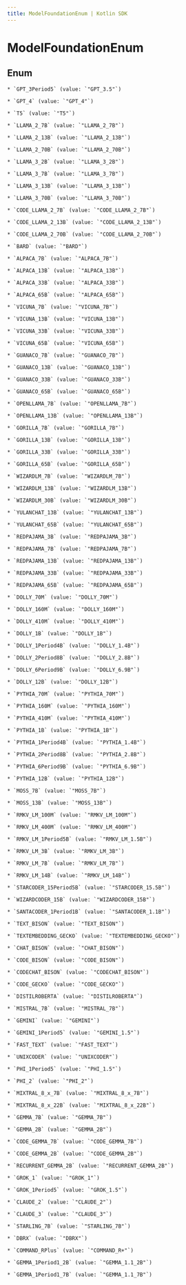 ```yaml
---
title: ModelFoundationEnum | Kotlin SDK
---
```




# ModelFoundationEnum

## Enum


    * `GPT_3Period5` (value: `"GPT_3.5"`)

    * `GPT_4` (value: `"GPT_4"`)

    * `T5` (value: `"T5"`)

    * `LLAMA_2_7B` (value: `"LLAMA_2_7B"`)

    * `LLAMA_2_13B` (value: `"LLAMA_2_13B"`)

    * `LLAMA_2_70B` (value: `"LLAMA_2_70B"`)

    * `LLAMA_3_2B` (value: `"LLAMA_3_2B"`)

    * `LLAMA_3_7B` (value: `"LLAMA_3_7B"`)

    * `LLAMA_3_13B` (value: `"LLAMA_3_13B"`)

    * `LLAMA_3_70B` (value: `"LLAMA_3_70B"`)

    * `CODE_LLAMA_2_7B` (value: `"CODE_LLAMA_2_7B"`)

    * `CODE_LLAMA_2_13B` (value: `"CODE_LLAMA_2_13B"`)

    * `CODE_LLAMA_2_70B` (value: `"CODE_LLAMA_2_70B"`)

    * `BARD` (value: `"BARD"`)

    * `ALPACA_7B` (value: `"ALPACA_7B"`)

    * `ALPACA_13B` (value: `"ALPACA_13B"`)

    * `ALPACA_33B` (value: `"ALPACA_33B"`)

    * `ALPACA_65B` (value: `"ALPACA_65B"`)

    * `VICUNA_7B` (value: `"VICUNA_7B"`)

    * `VICUNA_13B` (value: `"VICUNA_13B"`)

    * `VICUNA_33B` (value: `"VICUNA_33B"`)

    * `VICUNA_65B` (value: `"VICUNA_65B"`)

    * `GUANACO_7B` (value: `"GUANACO_7B"`)

    * `GUANACO_13B` (value: `"GUANACO_13B"`)

    * `GUANACO_33B` (value: `"GUANACO_33B"`)

    * `GUANACO_65B` (value: `"GUANACO_65B"`)

    * `OPENLLAMA_7B` (value: `"OPENLLAMA_7B"`)

    * `OPENLLAMA_13B` (value: `"OPENLLAMA_13B"`)

    * `GORILLA_7B` (value: `"GORILLA_7B"`)

    * `GORILLA_13B` (value: `"GORILLA_13B"`)

    * `GORILLA_33B` (value: `"GORILLA_33B"`)

    * `GORILLA_65B` (value: `"GORILLA_65B"`)

    * `WIZARDLM_7B` (value: `"WIZARDLM_7B"`)

    * `WIZARDLM_13B` (value: `"WIZARDLM_13B"`)

    * `WIZARDLM_30B` (value: `"WIZARDLM_30B"`)

    * `YULANCHAT_13B` (value: `"YULANCHAT_13B"`)

    * `YULANCHAT_65B` (value: `"YULANCHAT_65B"`)

    * `REDPAJAMA_3B` (value: `"REDPAJAMA_3B"`)

    * `REDPAJAMA_7B` (value: `"REDPAJAMA_7B"`)

    * `REDPAJAMA_13B` (value: `"REDPAJAMA_13B"`)

    * `REDPAJAMA_33B` (value: `"REDPAJAMA_33B"`)

    * `REDPAJAMA_65B` (value: `"REDPAJAMA_65B"`)

    * `DOLLY_70M` (value: `"DOLLY_70M"`)

    * `DOLLY_160M` (value: `"DOLLY_160M"`)

    * `DOLLY_410M` (value: `"DOLLY_410M"`)

    * `DOLLY_1B` (value: `"DOLLY_1B"`)

    * `DOLLY_1Period4B` (value: `"DOLLY_1.4B"`)

    * `DOLLY_2Period8B` (value: `"DOLLY_2.8B"`)

    * `DOLLY_6Period9B` (value: `"DOLLY_6.9B"`)

    * `DOLLY_12B` (value: `"DOLLY_12B"`)

    * `PYTHIA_70M` (value: `"PYTHIA_70M"`)

    * `PYTHIA_160M` (value: `"PYTHIA_160M"`)

    * `PYTHIA_410M` (value: `"PYTHIA_410M"`)

    * `PYTHIA_1B` (value: `"PYTHIA_1B"`)

    * `PYTHIA_1Period4B` (value: `"PYTHIA_1.4B"`)

    * `PYTHIA_2Period8B` (value: `"PYTHIA_2.8B"`)

    * `PYTHIA_6Period9B` (value: `"PYTHIA_6.9B"`)

    * `PYTHIA_12B` (value: `"PYTHIA_12B"`)

    * `MOSS_7B` (value: `"MOSS_7B"`)

    * `MOSS_13B` (value: `"MOSS_13B"`)

    * `RMKV_LM_100M` (value: `"RMKV_LM_100M"`)

    * `RMKV_LM_400M` (value: `"RMKV_LM_400M"`)

    * `RMKV_LM_1Period5B` (value: `"RMKV_LM_1.5B"`)

    * `RMKV_LM_3B` (value: `"RMKV_LM_3B"`)

    * `RMKV_LM_7B` (value: `"RMKV_LM_7B"`)

    * `RMKV_LM_14B` (value: `"RMKV_LM_14B"`)

    * `STARCODER_15Period5B` (value: `"STARCODER_15.5B"`)

    * `WIZARDCODER_15B` (value: `"WIZARDCODER_15B"`)

    * `SANTACODER_1Period1B` (value: `"SANTACODER_1.1B"`)

    * `TEXT_BISON` (value: `"TEXT_BISON"`)

    * `TEXTEMBEDDING_GECKO` (value: `"TEXTEMBEDDING_GECKO"`)

    * `CHAT_BISON` (value: `"CHAT_BISON"`)

    * `CODE_BISON` (value: `"CODE_BISON"`)

    * `CODECHAT_BISON` (value: `"CODECHAT_BISON"`)

    * `CODE_GECKO` (value: `"CODE_GECKO"`)

    * `DISTILROBERTA` (value: `"DISTILROBERTA"`)

    * `MISTRAL_7B` (value: `"MISTRAL_7B"`)

    * `GEMINI` (value: `"GEMINI"`)

    * `GEMINI_1Period5` (value: `"GEMINI_1.5"`)

    * `FAST_TEXT` (value: `"FAST_TEXT"`)

    * `UNIXCODER` (value: `"UNIXCODER"`)

    * `PHI_1Period5` (value: `"PHI_1.5"`)

    * `PHI_2` (value: `"PHI_2"`)

    * `MIXTRAL_8_x_7B` (value: `"MIXTRAL_8_x_7B"`)

    * `MIXTRAL_8_x_22B` (value: `"MIXTRAL_8_x_22B"`)

    * `GEMMA_7B` (value: `"GEMMA_7B"`)

    * `GEMMA_2B` (value: `"GEMMA_2B"`)

    * `CODE_GEMMA_7B` (value: `"CODE_GEMMA_7B"`)

    * `CODE_GEMMA_2B` (value: `"CODE_GEMMA_2B"`)

    * `RECURRENT_GEMMA_2B` (value: `"RECURRENT_GEMMA_2B"`)

    * `GROK_1` (value: `"GROK_1"`)

    * `GROK_1Period5` (value: `"GROK_1.5"`)

    * `CLAUDE_2` (value: `"CLAUDE_2"`)

    * `CLAUDE_3` (value: `"CLAUDE_3"`)

    * `STARLING_7B` (value: `"STARLING_7B"`)

    * `DBRX` (value: `"DBRX"`)

    * `COMMAND_RPlus` (value: `"COMMAND_R+"`)

    * `GEMMA_1Period1_2B` (value: `"GEMMA_1.1_2B"`)

    * `GEMMA_1Period1_7B` (value: `"GEMMA_1.1_7B"`)




